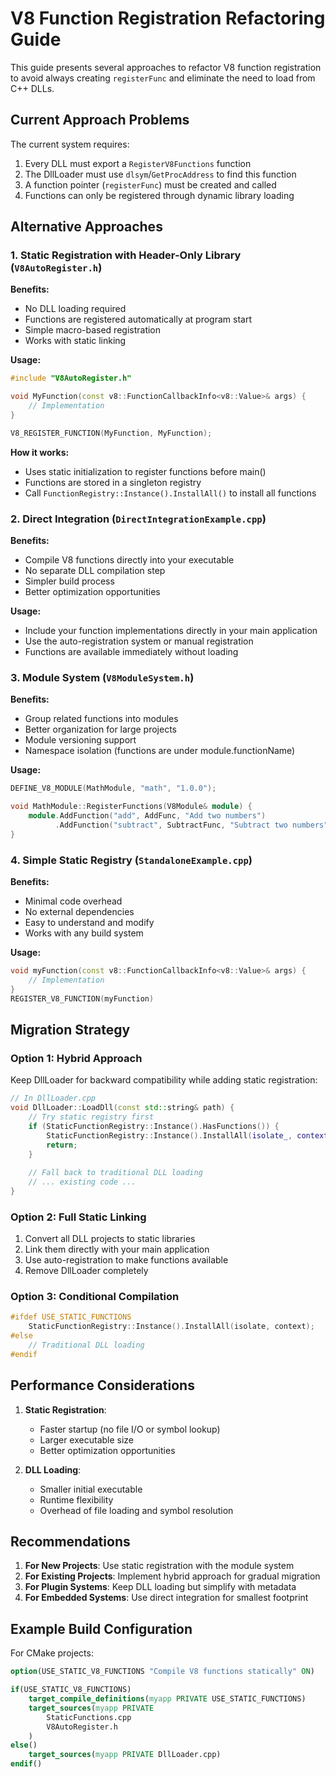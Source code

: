 # V8 Function Registration Refactoring Guide

This guide presents several approaches to refactor V8 function registration to avoid always creating `registerFunc` and eliminate the need to load from C++ DLLs.

## Current Approach Problems

The current system requires:
1. Every DLL must export a `RegisterV8Functions` function
2. The DllLoader must use `dlsym`/`GetProcAddress` to find this function
3. A function pointer (`registerFunc`) must be created and called
4. Functions can only be registered through dynamic library loading

## Alternative Approaches

### 1. Static Registration with Header-Only Library (`V8AutoRegister.h`)

**Benefits:**
- No DLL loading required
- Functions are registered automatically at program start
- Simple macro-based registration
- Works with static linking

**Usage:**
```cpp
#include "V8AutoRegister.h"

void MyFunction(const v8::FunctionCallbackInfo<v8::Value>& args) {
    // Implementation
}

V8_REGISTER_FUNCTION(MyFunction, MyFunction);
```

**How it works:**
- Uses static initialization to register functions before main()
- Functions are stored in a singleton registry
- Call `FunctionRegistry::Instance().InstallAll()` to install all functions

### 2. Direct Integration (`DirectIntegrationExample.cpp`)

**Benefits:**
- Compile V8 functions directly into your executable
- No separate DLL compilation step
- Simpler build process
- Better optimization opportunities

**Usage:**
- Include your function implementations directly in your main application
- Use the auto-registration system or manual registration
- Functions are available immediately without loading

### 3. Module System (`V8ModuleSystem.h`)

**Benefits:**
- Group related functions into modules
- Better organization for large projects
- Module versioning support
- Namespace isolation (functions are under module.functionName)

**Usage:**
```cpp
DEFINE_V8_MODULE(MathModule, "math", "1.0.0");

void MathModule::RegisterFunctions(V8Module& module) {
    module.AddFunction("add", AddFunc, "Add two numbers")
          .AddFunction("subtract", SubtractFunc, "Subtract two numbers");
}
```

### 4. Simple Static Registry (`StandaloneExample.cpp`)

**Benefits:**
- Minimal code overhead
- No external dependencies
- Easy to understand and modify
- Works with any build system

**Usage:**
```cpp
void myFunction(const v8::FunctionCallbackInfo<v8::Value>& args) {
    // Implementation
}
REGISTER_V8_FUNCTION(myFunction)
```

## Migration Strategy

### Option 1: Hybrid Approach
Keep DllLoader for backward compatibility while adding static registration:

```cpp
// In DllLoader.cpp
void DllLoader::LoadDll(const std::string& path) {
    // Try static registry first
    if (StaticFunctionRegistry::Instance().HasFunctions()) {
        StaticFunctionRegistry::Instance().InstallAll(isolate_, context_);
        return;
    }
    
    // Fall back to traditional DLL loading
    // ... existing code ...
}
```

### Option 2: Full Static Linking
1. Convert all DLL projects to static libraries
2. Link them directly with your main application
3. Use auto-registration to make functions available
4. Remove DllLoader completely

### Option 3: Conditional Compilation
```cpp
#ifdef USE_STATIC_FUNCTIONS
    StaticFunctionRegistry::Instance().InstallAll(isolate, context);
#else
    // Traditional DLL loading
#endif
```

## Performance Considerations

1. **Static Registration**: 
   - Faster startup (no file I/O or symbol lookup)
   - Larger executable size
   - Better optimization opportunities

2. **DLL Loading**:
   - Smaller initial executable
   - Runtime flexibility
   - Overhead of file loading and symbol resolution

## Recommendations

1. **For New Projects**: Use static registration with the module system
2. **For Existing Projects**: Implement hybrid approach for gradual migration
3. **For Plugin Systems**: Keep DLL loading but simplify with metadata
4. **For Embedded Systems**: Use direct integration for smallest footprint

## Example Build Configuration

For CMake projects:
```cmake
option(USE_STATIC_V8_FUNCTIONS "Compile V8 functions statically" ON)

if(USE_STATIC_V8_FUNCTIONS)
    target_compile_definitions(myapp PRIVATE USE_STATIC_FUNCTIONS)
    target_sources(myapp PRIVATE
        StaticFunctions.cpp
        V8AutoRegister.h
    )
else()
    target_sources(myapp PRIVATE DllLoader.cpp)
endif()
```
